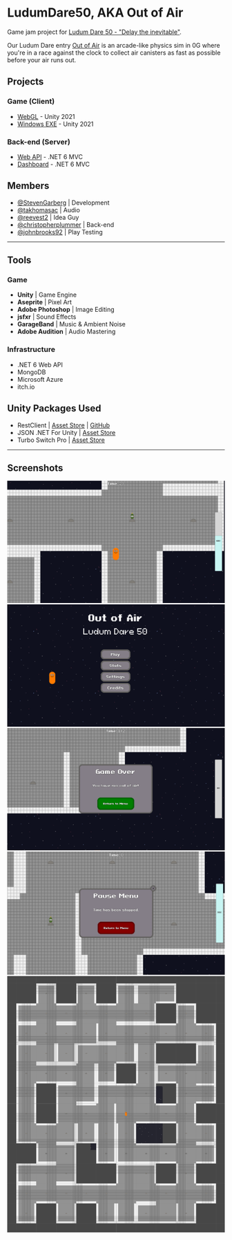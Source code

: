 # LudumDare50, AKA Out of Air
Game jam project for [Ludum Dare 50 - "Delay the inevitable"](https://ldjam.com/events/ludum-dare/50).

Our Ludum Dare entry [Out of Air](https://ldjam.com/events/ludum-dare/50/out-of-air) is an arcade-like physics sim in 0G where you're in a race against the clock to collect air canisters as fast as possible before your air runs out.

## Projects
### Game (Client)
- [WebGL](https://stevengarberg.itch.io/out-of-air) - Unity 2021
- [Windows EXE](https://drive.google.com/file/d/1aPa5SiZWS540hAZUSkQZBmefuCHQtVun/view) - Unity 2021

### Back-end (Server)
- [Web API](https://ludumdare50.azurewebsites.net/) - .NET 6 MVC
- [Dashboard](https://ludumdare50-dashboard.azurewebsites.net/) - .NET 6 MVC

## Members
- [@StevenGarberg](https://github.com/StevenGarberg) | Development
- [@takhomasac](https://github.com/takhomasac) | Audio
- [@reevest2](https://github.com/reevest2) | Idea Guy
- [@christopherplummer](https://github.com/christopherplummer) | Back-end
- [@johnbrooks92](https://github.com/johnbrooks92) | Play Testing

---

## Tools
### Game
- **Unity** | Game Engine
- **Aseprite** | Pixel Art
- **Adobe Photoshop** | Image Editing
- **jsfxr** | Sound Effects
- **GarageBand** | Music & Ambient Noise
- **Adobe Audition** | Audio Mastering
### Infrastructure
- .NET 6 Web API
- MongoDB
- Microsoft Azure
- itch.io

## Unity Packages Used
- RestClient | [Asset Store](https://assetstore.unity.com/packages/tools/network/rest-client-for-unity-102501) | [GitHub](https://github.com/proyecto26/RestClient)
- JSON .NET For Unity | [Asset Store](https://assetstore.unity.com/packages/tools/input-management/json-net-for-unity-11347)
- Turbo Switch Pro | [Asset Store](https://assetstore.unity.com/packages/tools/utilities/turbo-switch-pro-60040)

---

## Screenshots
![image](/Documentation/Images/space/gameplay.png)
![image](/Documentation/Images/space/main-menu.png)
![image](/Documentation/Images/space/game-over.png)
![image](/Documentation/Images/space/pause-menu.png)
![image](/Documentation/Images/space/map.png)
